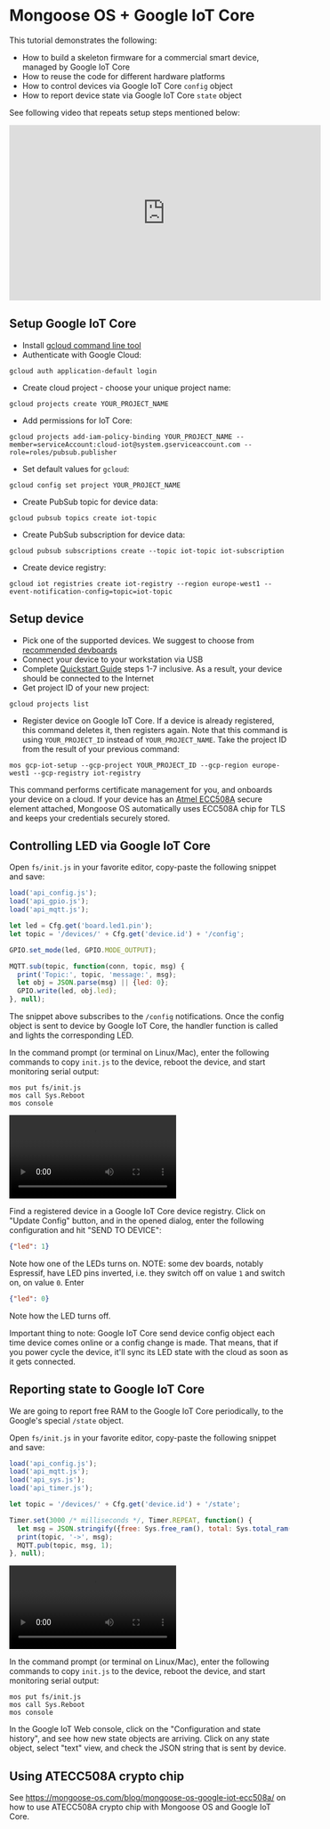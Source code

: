 # Mongoose OS + Google IoT Core

This tutorial demonstrates the following:

- How to build a skeleton firmware for a commercial smart device, managed by Google IoT Core
- How to reuse the code for different hardware platforms
- How to control devices via Google IoT Core `config` object
- How to report device state via Google IoT Core `state` object

See following video that repeats setup steps mentioned below:

<iframe src="https://www.youtube.com/embed/Rz6-RvYLLlk"
  style="width:560px; height:315px;"
  frameborder="0" allowfullscreen></iframe>


## Setup Google IoT Core

- Install [gcloud command line tool](https://cloud.google.com/sdk/gcloud/)
- Authenticate with Google Cloud:
```
gcloud auth application-default login
```
- Create cloud project - choose your unique project name:
```
gcloud projects create YOUR_PROJECT_NAME
```
- Add permissions for IoT Core:
```
gcloud projects add-iam-policy-binding YOUR_PROJECT_NAME --member=serviceAccount:cloud-iot@system.gserviceaccount.com --role=roles/pubsub.publisher
```
- Set default values for `gcloud`:
```
gcloud config set project YOUR_PROJECT_NAME
```
- Create PubSub topic for device data:
```
gcloud pubsub topics create iot-topic
```
- Create PubSub subscription for device data:
```
gcloud pubsub subscriptions create --topic iot-topic iot-subscription
```
- Create device registry:
```
gcloud iot registries create iot-registry --region europe-west1 --event-notification-config=topic=iot-topic
```

## Setup device

- Pick one of the supported devices. We suggest to choose from [recommended devboards](../devboards.md)
- Connect your device to your workstation via USB
- Complete [Quickstart Guide](../quickstart/setup.md) steps 1-7 inclusive.
  As a result, your device should be connected to the Internet
- Get project ID of your new project:
```
gcloud projects list
```
- Register device on Google IoT Core. If a device is already registered,
this command deletes it, then registers again. Note that this command is
using `YOUR_PROJECT_ID` instead of `YOUR_PROJECT_NAME`. Take the project ID
from the result of your previous command:
```
mos gcp-iot-setup --gcp-project YOUR_PROJECT_ID --gcp-region europe-west1 --gcp-registry iot-registry
```
This command performs certificate management for you, and
onboards your device on a cloud. If your device has an
[Atmel ECC508A](https://www.microchip.com/wwwproducts/en/ATECC508A) secure element
attached, Mongoose OS automatically uses ECC508A chip for TLS
and keeps your credentials securely stored.

## Controlling LED via Google IoT Core

Open `fs/init.js` in your favorite editor, copy-paste the following snippet and save:

```javascript
load('api_config.js');
load('api_gpio.js');
load('api_mqtt.js');

let led = Cfg.get('board.led1.pin');
let topic = '/devices/' + Cfg.get('device.id') + '/config';

GPIO.set_mode(led, GPIO.MODE_OUTPUT);

MQTT.sub(topic, function(conn, topic, msg) {
  print('Topic:', topic, 'message:', msg);
  let obj = JSON.parse(msg) || {led: 0};
  GPIO.write(led, obj.led);
}, null);
```

The snippet above subscribes to the `/config` notifications.
Once the config object is sent to device by Google IoT Core,
the handler function is called and lights the corresponding LED.

In the command prompt (or terminal on Linux/Mac), enter the following commands
to copy `init.js` to the device, reboot the device, and start monitoring
serial output:

```
mos put fs/init.js
mos call Sys.Reboot
mos console
```

<video controls="" class="float-right border w-50 m-3">
    <source src="images/gcp1.mp4" type="video/mp4">
</video>

Find a registered device in a Google IoT Core device registry.
Click on "Update Config" button, and in the opened dialog, enter
the following configuration and hit "SEND TO DEVICE":

```json
{"led": 1}
```

Note how one of the LEDs turns on. NOTE: some dev boards, notably Espressif,
have LED pins inverted, i.e. they switch off on value `1` and switch on,
on value `0`. Enter

```json
{"led": 0}
```

Note how the LED turns off.

Important thing to note: Google IoT Core send device config object
each time device comes online or a config change is made. That means,
that if you power cycle the device, it'll sync its LED state with the
cloud as soon as it gets connected.


## Reporting state to Google IoT Core

We are going to report free RAM to the Google IoT Core periodically, to the
Google's special `/state` object.

Open `fs/init.js` in your favorite editor, copy-paste the following snippet and save:

```javascript
load('api_config.js');
load('api_mqtt.js');
load('api_sys.js');
load('api_timer.js');

let topic = '/devices/' + Cfg.get('device.id') + '/state';

Timer.set(3000 /* milliseconds */, Timer.REPEAT, function() {
  let msg = JSON.stringify({free: Sys.free_ram(), total: Sys.total_ram()});
  print(topic, '->', msg);
  MQTT.pub(topic, msg, 1);
}, null);
```

<video controls="" class="float-right border w-50 m-3">
    <source src="images/gcp2.mp4" type="video/mp4">
</video>

In the command prompt (or terminal on Linux/Mac), enter the following commands
to copy `init.js` to the device, reboot the device, and start monitoring
serial output:

```
mos put fs/init.js
mos call Sys.Reboot
mos console
```

In the Google IoT Web console, click on the "Configuration and state history",
and see how new state objects are arriving. Click on any state object,
select "text" view, and check the JSON string that is sent by device.


## Using ATECC508A crypto chip

See https://mongoose-os.com/blog/mongoose-os-google-iot-ecc508a/ on
how to use ATECC508A crypto chip with Mongoose OS and Google IoT Core.
